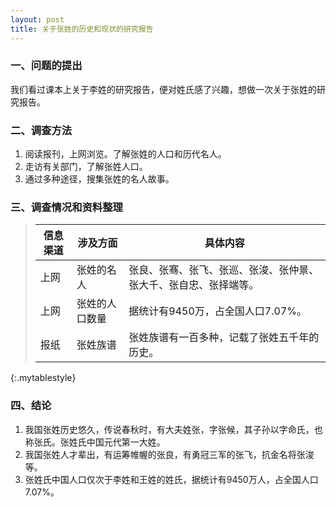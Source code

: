 ```yaml
---
layout: post
title: 关于张姓的历史和现状的研究报告
---
```



### 一、问题的提出
我们看过课本上关于李姓的研究报告，便对姓氏感了兴趣，想做一次关于张姓的研究报告。

### 二、调查方法
1. 阅读报刊，上网浏览。了解张姓的人口和历代名人。
2. 走访有关部门，了解张姓人口。
3. 通过多种途径，搜集张姓的名人故事。

### 三、调查情况和资料整理
> | 信息渠道 | 涉及方面       | 具体内容                                                         |
> |----------|----------------|------------------------------------------------------------------|
> | 上网     | 张姓的名人     | 张良、张骞、张飞、张巡、张浚、张仲景、张大千、张自忠、张择端等。 |
> | 上网     | 张姓的人口数量 | 据统计有9450万，占全国人口7.07%。                                |
> | 报纸     | 张姓族谱       | 张姓族谱有一百多种，记载了张姓五千年的历史。                     |
{:.mytablestyle}

### 四、结论
1. 我国张姓历史悠久，传说春秋时，有大夫姓张，字张候，其子孙以字命氏，也称张氏。张姓氏中国元代第一大姓。
2. 我国张姓人才辈出，有运筹帷幄的张良，有勇冠三军的张飞，抗金名将张浚等。
3. 张姓氏中国人口仅次于李姓和王姓的姓氏，据统计有9450万人，占全国人口7.07%。
